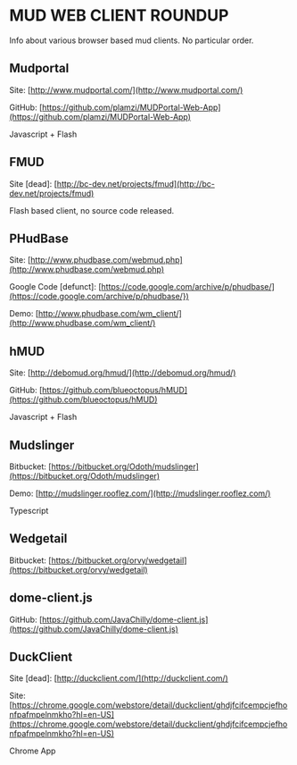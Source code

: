 # MUD WEB CLIENT ROUNDUP #

Info about various browser based mud clients. No particular order.

## Mudportal ##
Site: [http://www.mudportal.com/](http://www.mudportal.com/)

GitHub: [https://github.com/plamzi/MUDPortal-Web-App](https://github.com/plamzi/MUDPortal-Web-App)

Javascript + Flash

## FMUD ##
Site [dead]: [http://bc-dev.net/projects/fmud](http://bc-dev.net/projects/fmud)

Flash based client, no source code released.

## PHudBase ##
Site: [http://www.phudbase.com/webmud.php](http://www.phudbase.com/webmud.php)

Google Code [defunct]: [https://code.google.com/archive/p/phudbase/](https://code.google.com/archive/p/phudbase/})

Demo:
[http://www.phudbase.com/wm_client/](http://www.phudbase.com/wm_client/)


## hMUD ##
Site: 
[http://debomud.org/hmud/](http://debomud.org/hmud/)

GitHub: [https://github.com/blueoctopus/hMUD](https://github.com/blueoctopus/hMUD)

Javascript + Flash

## Mudslinger ##
Bitbucket: [https://bitbucket.org/Odoth/mudslinger](https://bitbucket.org/Odoth/mudslinger)

Demo: [http://mudslinger.rooflez.com/](http://mudslinger.rooflez.com/)

Typescript

## Wedgetail ##
Bitbucket: [https://bitbucket.org/orvy/wedgetail](https://bitbucket.org/orvy/wedgetail)

## dome-client.js ##
GitHub: [https://github.com/JavaChilly/dome-client.js](https://github.com/JavaChilly/dome-client.js)

## DuckClient ##
Site [dead]: [http://duckclient.com/](http://duckclient.com/)

Site: [https://chrome.google.com/webstore/detail/duckclient/ghdjfcifcempcjefhonfpafmpelnmkho?hl=en-US](https://chrome.google.com/webstore/detail/duckclient/ghdjfcifcempcjefhonfpafmpelnmkho?hl=en-US)

Chrome App